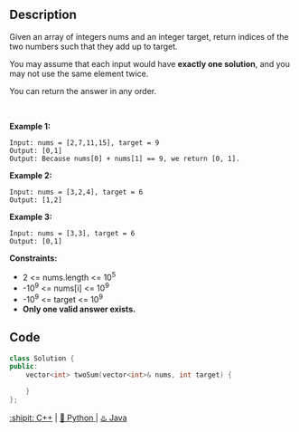 ## Description

Given an array of integers nums and an integer target, return indices of the two numbers such that they add up to target.

You may assume that each input would have <strong>exactly one solution</strong>, and you may not use the same element twice.

You can return the answer in any order.

 

<strong>Example 1:</strong>
```
Input: nums = [2,7,11,15], target = 9
Output: [0,1]
Output: Because nums[0] + nums[1] == 9, we return [0, 1].
```

<strong>Example 2:</strong>
```
Input: nums = [3,2,4], target = 6
Output: [1,2]
```

<strong>Example 3:</strong>
```
Input: nums = [3,3], target = 6
Output: [0,1]
```

<strong>Constraints:</strong>

- 2 <= nums.length <= 10<sup>5</sup>
- -10<sup>9</sup> <= nums[i] <= 10<sup>9</sup>
- -10<sup>9</sup> <= target <= 10<sup>9</sup>
- <strong>Only one valid answer exists.</strong>


## Code
```cpp
class Solution {
public:
    vector<int> twoSum(vector<int>& nums, int target) {

    }
};
```

<div>
  <a href="https://github.com/Charmve/LeetCode4FLAG/tree/main/1.%20Two%20Sum/1_two-sum.cpp">:shipit: C++</a> | 
  <a href="https://github.com/Charmve/LeetCode4FLAG/tree/main/1.%20Two%20Sum/1_two-sum.py">🐍 Python </a> | 
  <a href="https://github.com/Charmve/LeetCode4FLAG/tree/main/1.%20Two%20Sum/1_two-sum.java">♨️ Java </a>
</div>
